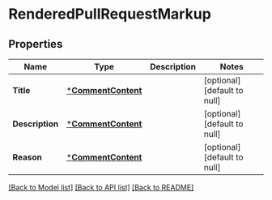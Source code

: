 # RenderedPullRequestMarkup

## Properties
Name | Type | Description | Notes
------------ | ------------- | ------------- | -------------
**Title** | [***CommentContent**](comment_content.md) |  | [optional] [default to null]
**Description** | [***CommentContent**](comment_content.md) |  | [optional] [default to null]
**Reason** | [***CommentContent**](comment_content.md) |  | [optional] [default to null]

[[Back to Model list]](../README.md#documentation-for-models) [[Back to API list]](../README.md#documentation-for-api-endpoints) [[Back to README]](../README.md)

